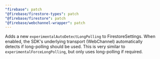 ```yaml
---
"firebase": patch
"@firebase/firestore-types": patch
"@firebase/firestore": patch
"@firebase/webchannel-wrapper": patch
---
```


Adds a new `experimentalAutoDetectLongPolling` to FirestoreSettings.  When
enabled, the SDK's underlying transport (WebChannel) automatically detects if 
long-polling should be used. This is very similar to 
`experimentalForceLongPolling`, but only uses long-polling if required.
